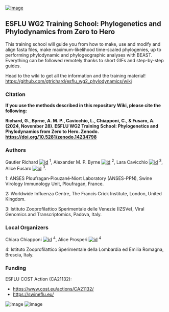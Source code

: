 [![image](https://github.com/user-attachments/assets/ae1caace-2451-40ed-b367-3c5f4a4947e8)](https://doi.org/10.5281/zenodo.14234798)


## ESFLU WG2 Training School: Phylogenetics and Phylodynamics from Zero to Hero

This training school will guide you from how to make, use and modify and align fasta files, make maximum-likelihood time-scaled phylogenies, up to performing phylodynamic and phylogeographic analyses with BEAST. Everything can be followed remotely thanks to short GIFs and step-by-step guides.

Head to the wiki to get all the information and the training material! 
https://github.com/gtrichard/esflu_wg2_phylodynamics/wiki

### Citation

**If you use the methods described in this repository Wiki, please cite the following:**

**Richard, G., Byrne, A. M. P., Cavicchio, L., Chiapponi, C., & Fusaro, A. (2024, November 28). ESFLU WG2 Training School: Phylogenetics and Phylodynamics from Zero to Hero. Zenodo. https://doi.org/10.5281/zenodo.14234798**

### Authors

Gautier Richard [![id](https://github.com/user-attachments/assets/74994734-59ee-4f2d-98b1-a6f18b69cc9a)](https://orcid.org/0000-0003-3663-4569) <sup>1</sup>, Alexander M. P. Byrne [![id](https://github.com/user-attachments/assets/74994734-59ee-4f2d-98b1-a6f18b69cc9a)](https://orcid.org/0000-0002-7448-8200) <sup>2</sup>, Lara Cavicchio [![id](https://github.com/user-attachments/assets/74994734-59ee-4f2d-98b1-a6f18b69cc9a)](https://orcid.org/0000-0002-6464-5065) <sup>3</sup>, Alice Fusaro [![id](https://github.com/user-attachments/assets/74994734-59ee-4f2d-98b1-a6f18b69cc9a)](https://orcid.org/0000-0002-7448-8200) <sup>3</sup>.

1: ANSES Ploufragan‑Plouzané‑Niort Laboratory (ANSES-PPN), Swine Virology Immunology Unit, Ploufragan, France.

2: Worldwide Influenza Centre, The Francis Crick Institute, London, United Kingdom.

3: Istituto Zooprofilattico Sperimentale delle Venezie (IZSVe), Viral Genomics and Transcriptomics, Padova, Italy.

### Local Organizers

Chiara Chiapponi [![id](https://github.com/user-attachments/assets/74994734-59ee-4f2d-98b1-a6f18b69cc9a)](https://orcid.org/0000-0001-8808-4680) <sup>4</sup>, Alice Prosperi  [![id](https://github.com/user-attachments/assets/74994734-59ee-4f2d-98b1-a6f18b69cc9a)](https://orcid.org/0000-0002-1134-9764) <sup>4</sup>

4: Istituto Zooprofilattico Sperimentale della Lombardia ed Emilia Romagna, Brescia, Italy.


### Funding

ESFLU COST Action (CA21132):
- https://www.cost.eu/actions/CA21132/
- https://swineflu.eu/

![image](https://github.com/user-attachments/assets/9c0940c7-1cfe-4894-b798-75d4cee3aec8) ![image](https://github.com/user-attachments/assets/402c4df1-efbc-46bb-bc69-429a82c48fef)


